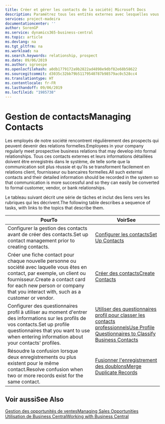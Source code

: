 ```yaml
---
title: Créer et gérer les contacts de la société| Microsoft Docs
description: Paramétrez tous les entités externes avec lesquelles vous avez une relation d'affaires (par exemple les prospects, les clients, les fournisseurs, et les consultants) comme contacts.
services: project-madeira
documentationcenter: ''
author: SorenGP
ms.service: dynamics365-business-central
ms.topic: article
ms.devlang: na
ms.tgt_pltfrm: na
ms.workload: na
ms.search.keywords: relationship, prospect
ms.date: 09/06/2019
ms.author: sgroespe
ms.openlocfilehash: a0db1779172a9b2822ad4898e9dbf82e68b58622
ms.sourcegitcommit: d3035c32bb79b51179540787b98579ac0c528cc4
ms.translationtype: HT
ms.contentlocale: fr-FR
ms.lasthandoff: 09/06/2019
ms.locfileid: "1985738"
---
```

# <a name="managing-contacts"></a><span data-ttu-id="404dc-103">Gestion de contacts</span><span class="sxs-lookup"><span data-stu-id="404dc-103">Managing Contacts</span></span>
<span data-ttu-id="404dc-104">Les employés de notre société rencontrent régulièrement des prospects qui peuvent devenir des relations formelles.</span><span class="sxs-lookup"><span data-stu-id="404dc-104">Employees in your company regularly meet prospective business relations that may develop into formal relationships.</span></span> <span data-ttu-id="404dc-105">Tous ces contacts externes et leurs informations détaillées doivent être enregistrés dans le système, de telle sorte que la communication soit plus réussie et qu'ils se transforment facilement en relations client, fournisseur ou bancaires formelles.</span><span class="sxs-lookup"><span data-stu-id="404dc-105">All such external contacts and their detailed information should be recorded in the system so that communication is more successful and so they can easily be converted to formal customer, vendor, or bank relationships.</span></span>

<span data-ttu-id="404dc-106">Le tableau suivant décrit une série de tâches et inclut des liens vers les rubriques qui les décrivent.</span><span class="sxs-lookup"><span data-stu-id="404dc-106">The following table describes a sequence of tasks, with links to the topics that describe them.</span></span>

| <span data-ttu-id="404dc-107">Pour</span><span class="sxs-lookup"><span data-stu-id="404dc-107">To</span></span> | <span data-ttu-id="404dc-108">Voir</span><span class="sxs-lookup"><span data-stu-id="404dc-108">See</span></span> |
| --- | --- |
| <span data-ttu-id="404dc-109">Configurer la gestion des contacts avant de créer des contacts.</span><span class="sxs-lookup"><span data-stu-id="404dc-109">Set up contact management prior to creating contacts.</span></span> |[<span data-ttu-id="404dc-110">Configurer les contacts</span><span class="sxs-lookup"><span data-stu-id="404dc-110">Set Up Contacts</span></span>](marketing-setup-contacts.md) |
| <span data-ttu-id="404dc-111">Créer une fiche contact pour chaque nouvelle personne ou société avec laquelle vous êtes en contact, par exemple, un client ou fournisseur.</span><span class="sxs-lookup"><span data-stu-id="404dc-111">Create a contact card for each new person or company that you interact with, such as a customer or vendor.</span></span> |[<span data-ttu-id="404dc-112">Créer des contacts</span><span class="sxs-lookup"><span data-stu-id="404dc-112">Create Contacts</span></span>](marketing-create-contact-companies.md) |
|<span data-ttu-id="404dc-113">Configurer des questionnaires profil à utiliser au moment d'entrer des informations sur les profils de vos contacts.</span><span class="sxs-lookup"><span data-stu-id="404dc-113">Set up profile questionnaires that you want to use when entering information about your contacts' profiles.</span></span>|[<span data-ttu-id="404dc-114">Utiliser des questionnaires profil pour classer les contacts professionnels</span><span class="sxs-lookup"><span data-stu-id="404dc-114">Use Profile Questionnaires to Classify Business Contacts</span></span>](marketing-create-contact-profile-questionnaire.md)|
|<span data-ttu-id="404dc-115">Résoudre la confusion lorsque deux enregistrements ou plus existent pour le même contact.</span><span class="sxs-lookup"><span data-stu-id="404dc-115">Resolve confusion when two or more records exist for the same contact.</span></span>|[<span data-ttu-id="404dc-116">Fusionner l'enregistrement des doublons</span><span class="sxs-lookup"><span data-stu-id="404dc-116">Merge Duplicate Records</span></span>](sales-how-merge-duplicate-records.md)|

## <a name="see-also"></a><span data-ttu-id="404dc-117">Voir aussi</span><span class="sxs-lookup"><span data-stu-id="404dc-117">See Also</span></span>
[<span data-ttu-id="404dc-118">Gestion des opportunités de ventes</span><span class="sxs-lookup"><span data-stu-id="404dc-118">Managing Sales Opportunities</span></span>](marketing-manage-sales-opportunities.md)  
[<span data-ttu-id="404dc-119">Utilisation de Business Central</span><span class="sxs-lookup"><span data-stu-id="404dc-119">Working with Business Central</span></span>](ui-work-product.md)  
